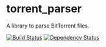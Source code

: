 torrent_parser
==============

A library to parse BitTorrent files.

[![Build Status](https://travis-ci.org/gcporras/torrent_parser.png?branch=master)](https://travis-ci.org/gcporras/torrent_parser)
[![Dependency Status](https://gemnasium.com/gcporras/torrent_parser.svg)](https://gemnasium.com/gcporras/torrent_parser)
